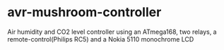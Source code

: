 avr-mushroom-controller
=======================

Air humidity and CO2 level controller using an ATmega168, two relays, a remote-control(Philips RC5) and a Nokia 5110 monochrome LCD

